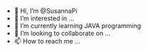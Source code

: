 - 👋 Hi, I’m @SusannaPi
- 👀 I’m interested in ...
- 🌱 I’m currently learning JAVA programming
- 💞️ I’m looking to collaborate on ...
- 📫 How to reach me ...

<!---
SusannaPi/SusannaPi is a ✨ special ✨ repository because its `README.md` (this file) appears on your GitHub profile.
You can click the Preview link to take a look at your changes.
--->

